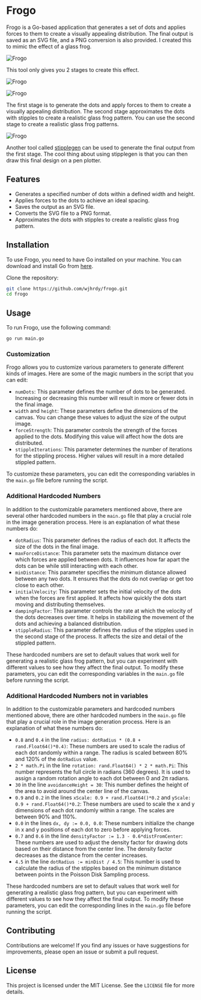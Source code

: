 # Frogo

Frogo is a Go-based application that generates a set of dots and applies forces to them to create a visually appealing distribution. The final output is saved as an SVG file, and a PNG conversion is also provided. I created this to mimic the effect of a glass frog.

![Frogo](./assets/glassfrog.png)

This tool only gives you 2 stages to create this effect.

![Frogo](./assets/output.svg)

![Frogo](./assets/stippled_output.svg)

The first stage is to generate the dots and apply forces to them to create a visually appealing distribution.
The second stage approximates the dots with stipples to create a realistic glass frog pattern.
You can use the second stage to create a realistic glass frog patterns.

![Frogo](./assets/frogo.svg)

Another tool called [stipplegen](https://github.com/evil-mad/stipplegen/) can be used to generate the final output from the first stage.
The cool thing about using stipplegen is that you can then draw this final design on a pen plotter.

## Features

- Generates a specified number of dots within a defined width and height.
- Applies forces to the dots to achieve an ideal spacing.
- Saves the output as an SVG file.
- Converts the SVG file to a PNG format.
- Approximates the dots with stipples to create a realistic glass frog pattern.

## Installation

To use Frogo, you need to have Go installed on your machine. You can download and install Go from [here](https://golang.org/dl/).

Clone the repository:
```sh
git clone https://github.com/wjhrdy/frogo.git
cd frogo
```

## Usage

To run Frogo, use the following command:
```sh
go run main.go
```

### Customization

Frogo allows you to customize various parameters to generate different kinds of images. Here are some of the magic numbers in the script that you can edit:

- `numDots`: This parameter defines the number of dots to be generated. Increasing or decreasing this number will result in more or fewer dots in the final image.
- `width` and `height`: These parameters define the dimensions of the canvas. You can change these values to adjust the size of the output image.
- `forceStrength`: This parameter controls the strength of the forces applied to the dots. Modifying this value will affect how the dots are distributed.
- `stippleIterations`: This parameter determines the number of iterations for the stippling process. Higher values will result in a more detailed stippled pattern.

To customize these parameters, you can edit the corresponding variables in the `main.go` file before running the script.

### Additional Hardcoded Numbers

In addition to the customizable parameters mentioned above, there are several other hardcoded numbers in the `main.go` file that play a crucial role in the image generation process. Here is an explanation of what these numbers do:

- `dotRadius`: This parameter defines the radius of each dot. It affects the size of the dots in the final image.
- `maxForceDistance`: This parameter sets the maximum distance over which forces are applied between dots. It influences how far apart the dots can be while still interacting with each other.
- `minDistance`: This parameter specifies the minimum distance allowed between any two dots. It ensures that the dots do not overlap or get too close to each other.
- `initialVelocity`: This parameter sets the initial velocity of the dots when the forces are first applied. It affects how quickly the dots start moving and distributing themselves.
- `dampingFactor`: This parameter controls the rate at which the velocity of the dots decreases over time. It helps in stabilizing the movement of the dots and achieving a balanced distribution.
- `stippleRadius`: This parameter defines the radius of the stipples used in the second stage of the process. It affects the size and detail of the stippled pattern.

These hardcoded numbers are set to default values that work well for generating a realistic glass frog pattern, but you can experiment with different values to see how they affect the final output. To modify these parameters, you can edit the corresponding variables in the `main.go` file before running the script.

### Additional Hardcoded Numbers not in variables

In addition to the customizable parameters and hardcoded numbers mentioned above, there are other hardcoded numbers in the `main.go` file that play a crucial role in the image generation process. Here is an explanation of what these numbers do:

- `0.8` and `0.4` in the line `radius: dotRadius * (0.8 + rand.Float64()*0.4)`: These numbers are used to scale the radius of each dot randomly within a range. The radius is scaled between 80% and 120% of the `dotRadius` value.
- `2 * math.Pi` in the line `rotation: rand.Float64() * 2 * math.Pi`: This number represents the full circle in radians (360 degrees). It is used to assign a random rotation angle to each dot between 0 and 2π radians.
- `30` in the line `avoidanceHeight = 30`: This number defines the height of the area to avoid around the center line of the canvas.
- `0.9` and `0.2` in the lines `xScale: 0.9 + rand.Float64()*0.2` and `yScale: 0.9 + rand.Float64()*0.2`: These numbers are used to scale the x and y dimensions of each dot randomly within a range. The scales are between 90% and 110%.
- `0.0` in the lines `dx, dy := 0.0, 0.0`: These numbers initialize the change in x and y positions of each dot to zero before applying forces.
- `0.7` and `0.6` in the line `densityFactor := 1.3 - 0.6*distFromCenter`: These numbers are used to adjust the density factor for drawing dots based on their distance from the center line. The density factor decreases as the distance from the center increases.
- `4.5` in the line `dotRadius := minDist / 4.5`: This number is used to calculate the radius of the stipples based on the minimum distance between points in the Poisson Disk Sampling process.

These hardcoded numbers are set to default values that work well for generating a realistic glass frog pattern, but you can experiment with different values to see how they affect the final output. To modify these parameters, you can edit the corresponding lines in the `main.go` file before running the script.


## Contributing

Contributions are welcome! If you find any issues or have suggestions for improvements, please open an issue or submit a pull request.

## License

This project is licensed under the MIT License. See the `LICENSE` file for more details.

